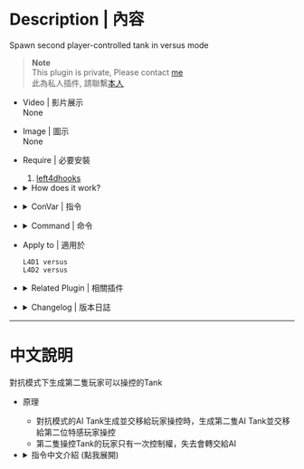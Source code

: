 # Description | 內容
Spawn second player-controlled tank in versus mode

> __Note__ <br/>
This plugin is private, Please contact [me](https://github.com/fbef0102/Game-Private_Plugin#私人插件列表-private-plugins-list)<br/>
此為私人插件, 請聯繫[本人](https://github.com/fbef0102/Game-Private_Plugin#私人插件列表-private-plugins-list)

* Video | 影片展示
<br/>None

* Image | 圖示
<br/>None

* Require | 必要安裝
	1. [left4dhooks](https://forums.alliedmods.net/showthread.php?t=321696)

* <details><summary>How does it work?</summary>

	* When player is about to be the tank (X will get tank), second tank will spawn and controlled by second infected player
	* Second tank player only has one control. Once lose all frustration, pass tank to AI
</details>

* <details><summary>ConVar | 指令</summary>

	* cfg/sourcemod/l4d_doubletank.cfg
		```php
		// 0=Plugin off, 1=Plugin on.
		l4d_doubletank_enable "1"
		```
</details>

* <details><summary>Command | 命令</summary>

	None
</details>

* Apply to | 適用於
	```
	L4D1 versus
	L4D2 versus
	```
	
* <details><summary>Related Plugin | 相關插件</summary>

	1. [versusbosses_ifier](/Plugin_插件/Versus_對抗模式/versusbosses_ifier): Sets a tank and witch spawn point on every map in versus
    	> 對抗模式下每一張地圖挑選隨機路程生成一隻Tank與一個Witch
</details>

* <details><summary>Changelog | 版本日誌</summary>

	* v1.1 (2024-9-8)
	    * Fixed ghost tank

	* v1.0
	    * Initial Release
</details>

- - - -
# 中文說明
對抗模式下生成第二隻玩家可以操控的Tank

* 原理
	* 對抗模式的AI Tank生成並交移給玩家操控時，生成第二隻AI Tank並交移給第二位特感玩家操控
	* 第二隻操控Tank的玩家只有一次控制權，失去會轉交給AI

* <details><summary>指令中文介紹 (點我展開)</summary>

	* cfg/sourcemod/l4d_doubletank.cfg
		```php
		// 0=關閉插件, 1=啟動插件
		l4d_doubletank_enable "1"
		```
</details>
